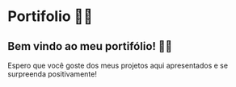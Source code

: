 # Portifolio 🧑‍💻
 ## Bem vindo ao meu portifólio! 👨‍💻
 Espero que você goste dos meus projetos aqui apresentados e se surpreenda positivamente!
